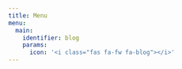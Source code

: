 ```yaml
---
title: Menu
menu:
  main:
    identifier: blog
    params:
      icon: '<i class="fas fa-fw fa-blog"></i>'
---
```

